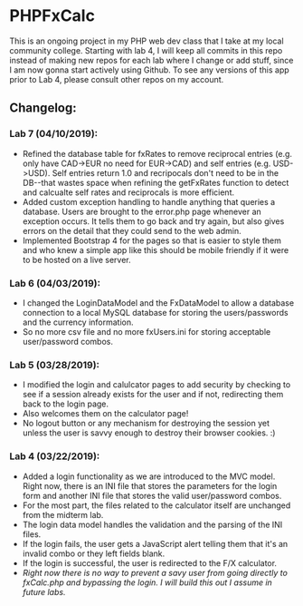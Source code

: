 # PHPFxCalc
This is an ongoing project in my PHP web dev class that I take at my local community college. Starting with lab 4, I will keep all commits in this repo instead of making new repos for each lab where I change or add stuff, since I am now gonna start actively using Github.
To see any versions of this app prior to Lab 4, please consult other repos on my account.

<h2> <strong>Changelog:</strong> </h2>

<h3>Lab 7 (04/10/2019): </h3>
<ul>
  <li>Refined the database table for fxRates to remove reciprocal entries (e.g. only have CAD->EUR no need for EUR->CAD) and self entries (e.g. USD->USD). Self entries return 1.0 and recripocals don't need to be in the DB--that wastes space when refining the getFxRates function to detect and calcualte self rates and reciprocals is more efficient.</li>
  <li>Added custom exception handling to handle anything that queries a database. Users are brought to the error.php page whenever an exception occurs. It tells them to go back and try again, but also gives errors on the detail that they could send to the web admin.</li>
  <li>Implemented Bootstrap 4 for the pages so that is easier to style them and who knew a simple app like this should be mobile friendly if it were to be hosted on a live server.</li>
  </ul>

<h3>Lab 6 (04/03/2019): </h3>
<ul>
  <li>I changed the LoginDataModel and the FxDataModel to allow a database connection to a local MySQL database for storing the users/passwords and the currency information.</li>
  <li>So no more csv file and no more fxUsers.ini for storing acceptable user/password combos.</li>
  </ul>

<h3>Lab 5 (03/28/2019): </h3>
<ul>
  <li>I modified the login and calulcator pages to add security by checking to see if a session already exists for the user and if not, redirecting them back to the login page.</li>
  <li>Also welcomes them on the calculator page!</li>
  <li>No logout button or any mechanism for destroying the session yet unless the user is savvy enough to destroy their browser cookies. :) </li>
  </ul>

<h3>Lab 4 (03/22/2019): </h3>
<ul>
  <li>Added a login functionality as we are introduced to the MVC model. Right now, there is an INI file that stores the parameters for the login form and another INI file that stores the valid user/password combos.</li>
  <li> For the most part, the files related to the calculator itself are unchanged from the midterm lab.</li>
  <li>The login data model handles the validation and the parsing of the INI files.</li>
  <li>If the login fails, the user gets a JavaScript alert telling them that it's an invalid combo or they left fields blank.</li>
  <li>If the login is successful, the user is redirected to the F/X calculator.</li>
  <li><em>Right now there is no way to prevent a savy user from going directly to fxCalc.php and bypassing the login. I will build this out I assume in future labs.</em></li>
  </ul>
